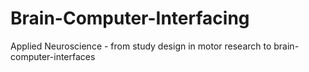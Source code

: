 # Brain-Computer-Interfacing
Applied Neuroscience - from study design in motor research to brain-computer-interfaces
